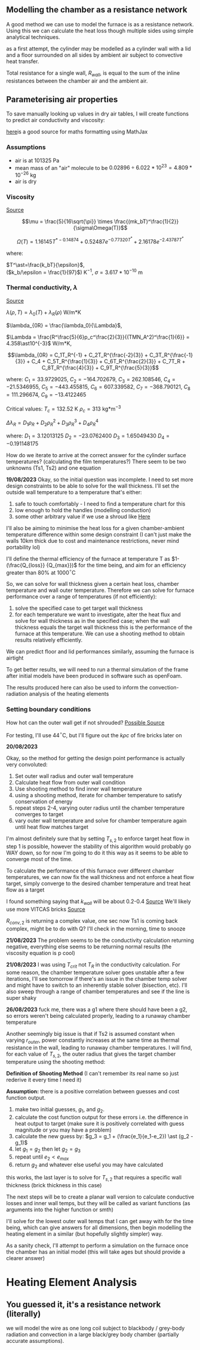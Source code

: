 ## Modelling the chamber as a resistance network

A good method we can use to model the furnace is as a resistance network. Using this we can calculate the heat loss though multiple sides using simple analytical techniques.

as a first attempt, the cylinder may be modelled as a cylinder wall with a lid and a floor surrounded on all sides by ambient air subject to convective heat transfer. 

Total resistance for a single wall, $R_{wall}$, is equal to the sum of the inline resistances between the chamber air and the ambient air.

## Parameterising air properties

To save manually looking up values in dry air tables, I will create functions to predict air conductivity and viscosity:

[here](https://math.meta.stackexchange.com/questions/5020/mathjax-basic-tutorial-and-quick-reference)is a good source for maths formatting using MathJax

### Assumptions
- air is at 101325 Pa
- mean mass of an "air" molecule to be $0.02896 \div 6.022\ast 10^{23} = 4.809 \ast 10^{-26}$ kg
- air is dry

### Viscosity 
[Source](https://en.wikipedia.org/wiki/Temperature_dependence_of_viscosity#:~:text=Since%20the%20momentum%20transfer%20is,gaseous%20viscosity%20increases%20with%20temperature) 

$$\mu = \frac{5}{16\sqrt{\pi}} \times \frac{(mk_bT)^\frac{1}{2}}{\sigma\Omega(T)}$$

$$\Omega(T)  = 1.16145T^{\ast-0.14874} + 0.52487e^{-0.77320T^\ast} + 2.16178e^{-2.43787T^\ast}$$

where:

$T^\ast=\frac{k_bT}{\epsilon}$,  
($k_b/\epsilon = \frac{1}{97}$) K$^{-1}$,
$\sigma = 3.617 \ast 10^{-10}$ m

### Thermal conductivity, $\lambda$
[Source](https://srd.nist.gov/jpcrdreprint/1.555749.pdf)

$\lambda(\rho,T) = \lambda_0(T) + \lambda_R(\rho)$ W/m$\ast$K

$\lambda_{0R} = \frac{\lambda_0}{\Lambda}$,

$\Lambda = \frac{R^\frac{5}{6}p_c^\frac{2}{3}}{(TMN_A^2)^\frac{1}{6}} = 4.358\ast10^{-3}$ W/m$\ast$K,

$$\lambda_{0R} = C_1T_R^{-1} + C_2T_R^{\frac{-2}{3}} + C_3T_R^{\frac{-1}{3}} + C_4 + C_5T_R^{\frac{1}{3}} + C_6T_R^{\frac{2}{3}} + C_7T_R + C_8T_R^{\frac{4}{3}} + C_9T_R^{\frac{5}{3}}$$

where:
$C_1 = 33.9729025$,
$C_2 = -164.702679$,
$C_3 = 262.108546$,
$C_4 = -21.5346955$,
$C_5 = -443.455815$,
$C_6 = 607.339582$,
$C_7 = -368.790121$,
$C_8 = 111.296674$,
$C_9 = -13.4122465$

Critical values:
$T_c = 132.52$ K
$\rho_c = 313$ kg$\ast$m$^{-3}$

$\Delta\lambda_R = D_1\rho_R + D_2\rho_R^2 + D_3\rho_R^3 + D_4\rho_R^4$

where:
$D_1 = 3.12013125$
$D_2 = -23.0762400$
$D_3 = 1.65049430$
$D_4 = -0.191148175$

How do we iterate to arrive at the correct answer for the cylinder surface temperatures? (calculating the film temperatures?) There seem to be two unknowns (Ts1, Ts2) and one equation

**19/08/2023**
Okay, so the initial question was incomplete. I need to set more design constraints to be able to solve for the wall thickness. I'll set the outside wall temperature to a temperature that's either:

1. safe to touch comfortably - I need to find a temperature chart for this
2. low enough to hold the handles (modelling conduction)
3. some other arbitrary value if we use a shroud like [Here](https://www.hswalsh.com/product/melting-crucible-furnace-3kg-italian-manufactured-tf58b)

I'll also be aiming to minimise the heat loss for a given chamber-ambient temperature difference within some design constraint (I can't just make the walls 10km thick due to cost and maintenance restrictions, never mind portability lol)

I'll define the thermal efficiency of the furnace at temperature T as $1-(\frac{Q_{loss}} {Q_{max}})$ for the time being, and aim for an efficiency greater than 80% at 1000$^{\circ}$C

So, we can solve for wall thickness given a certain heat loss, chamber temperature and wall outer temperature. Therefore we can solve for furnace performance over a range of temperatures (if not efficiently): 
1. solve the specified case to get target wall thickness
2. for each temperature we want to investigate, alter the heat flux and solve for wall thickness as in the specified case; when the wall thickness equals the target wall thickness this is the performance of the furnace at this temperature. We can use a shooting method to obtain results relatively efficiently.

We can predict floor and lid performances similarly, assuming the furnace is airtight

To get better results, we will need to run a thermal simulation of the frame after initial models have been produced in software such as openFoam.

The results produced here can also be used to inform the convection-radiation analysis of the heating elements

### Setting boundary conditions 

How hot can the outer wall get if not shrouded? [Possible Source](https://ntrs.nasa.gov/api/citations/20100020960/downloads/20100020960.pdf)

For testing, I'll use 44$^{\circ}$C, but I'll figure out the $k{\rho}c$ of fire bricks later on

**20/08/2023**

Okay, so the method for getting the design point performance is actually very convoluted:
1. Set outer wall radius and outer wall temperature
2. Calculate heat flow from outer wall condition
3. Use shooting method to find inner wall temperature
4. using a shooting method, iterate for chamber temperature to satisfy conservation of energy
5. repeat steps 2-4, varying outer radius until the chamber temperature converges to target
6. vary outer wall temperature  and solve for chamber temperature again until heat flow matches target

I'm almost definitely sure that by setting $T_{s,2}$ to enforce target heat flow in step 1 is possible, however the stability of this algorithm would probably go WAY down, so for now I'm going to do it this way as it seems to be able to converge most of the time.

To calculate the performance of this furnace over different chamber temperatures, we can now fix the wall thickness and not enforce a heat flow target, simply converge to the desired chamber temperature and treat heat flow as a target

I found something saying that $k_{wall}$ will be about 0.2-0.4 [Source](http://www.ccewool.com/News/main-difference-between-insulating-fire-brick-and-refractory-brick/#:~:text=Heat%20conductivity%20of%20insulating%20fire,better%20than%20refractory%20fire%20brick.)
We'll likely use more VITCAS bricks [Source](https://shop.vitcas.com/insulating-fire-bricks-vitcas-grade-30.html)

$R_{conv,2}$ is returning a complex value, one sec
now Ts1 is coming back complex, might be to do with Q? I'll check in the morning, time to snooze

**21/08/2023**
The problem seems to be the conductivity calculation returning negative, everything else seems to be returning normal results (the viscosity equation is p cool)

**21/08/2023**
I was using $T_{crit}$ not $T_R$ in the conductivity calculation. For some reason, the chamber temperature solver goes unstable after a few iterations, I'll see tomorrow if there's an issue in the chamber temp solver and might have to switch to an inherently stable solver (bisection, etc). I'll also sweep through a range of chamber temperatures and see if the line is super shaky

**26/08/2023**
fuck me, there was a g1 where there should have been a g2, so errors weren't being calculated properly, leading to a runaway chamber temperature

Another seemingly big issue is that if Ts2 is assumed constant when varying $r_{outer}$, power constantly increases at the same time as thermal resistance in the wall, leading to runaway chamber temperatures. I will find, for each value of $T_{s,2}$, the outer radius that gives the target chamber temperature using the shooting method:

**Definition of Shooting Method** (I can't remember its real name so just rederive it every time I need it)

**Assumption:** there is a positive correlation between guesses and cost function output. 

1. make two initial guesses, $g_1$, and $g_2$.
2. calculate the cost function output for these errors i.e. the difference in heat output to target (make sure it is positively correlated with guess magnitude or you may have a problem)
3. calculate the new guess by: $g_3 = g_1 + (\frac{e_1}{e_1-e_2}) \ast (g_2 - g_1)$
4. let $g_1 = g_2$ then let $g_2 = g_3$
5. repeat until $e_2 < e_{max}$
6. return $g_2$ and whatever else useful you may have calculated

this works, the last layer is to solve for $T_{s,2}$ that requires a specific wall thickness (brick thickness in this case)

The next steps will be to create a planar wall version to calculate conductive losses and inner wall temps, but they will be called as variant functions (as arguments into the higher function or smth)

I'll solve for the lowest outer wall temps that I can get away with for the time being, which can give answers for all dimensions, then begin modelling the heating element in a similar (but hopefully slightly simpler) way.

As a sanity check, I'll attempt to perform a simulation on the furnace once the chamber has an initial model (this will take ages but should provide a clearer answer)

# Heating Element Analysis

## You guessed it, it's a resistance network (literally)

we will model the wire as one long coil subject to blackbody / grey-body radiation and convection in a large black/grey body chamber (partially accurate assumptions).



